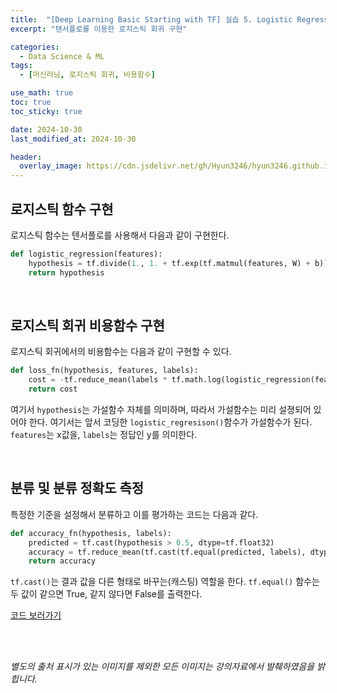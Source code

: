```yaml
---
title:  "[Deep Learning Basic Starting with TF] 실습 5. Logistic Regression/Classification를 TensorFlow로 구현하기"
excerpt: "텐서플로를 이용한 로지스틱 회귀 구현"

categories:
  - Data Science & ML
tags:
  - [머신러닝, 로지스틱 회귀, 비용함수]

use_math: true
toc: true
toc_sticky: true

date: 2024-10-30
last_modified_at: 2024-10-30

header:
  overlay_image: https://cdn.jsdelivr.net/gh/Hyun3246/hyun3246.github.io@master/image/overlay image/Deep Learning Basic Starting with TF.png
---
```

## 로지스틱 함수 구현
로지스틱 함수는 텐서플로를 사용해서 다음과 같이 구현한다.

```python
def logistic_regression(features):
    hypothesis = tf.divide(1., 1. + tf.exp(tf.matmul(features, W) + b))
    return hypothesis
```

<br/>

## 로지스틱 회귀 비용함수 구현
로지스틱 회귀에서의 비용함수는 다음과 같이 구현할 수 있다.

```python
def loss_fn(hypothesis, features, labels):
    cost = -tf.reduce_mean(labels * tf.math.log(logistic_regression(features)) + (1 - labels) * tf.math.log(1 - hypothesis))
    return cost

```

여기서 `hypothesis`는 가설함수 자체를 의미하며, 따라서 가설함수는 미리 설졍되어 있어야 한다. 여기서는 앞서 코딩한 `logistic_regresison()`함수가 가설함수가 된다. `features`는 x값을, `labels`는 정답인 y를 의미한다.

<br/>

## 분류 및 분류 정확도 측정
특정한 기준을 설정해서 분류하고 이를 평가하는 코드는 다음과 같다.

```python
def accuracy_fn(hypothesis, labels):
    predicted = tf.cast(hypothesis > 0.5, dtype=tf.float32)
    accuracy = tf.reduce_mean(tf.cast(tf.equal(predicted, labels), dtype=tf.int32))
    return accuracy
```

`tf.cast()`는 결과 값을 다른 형태로 바꾸는(캐스팅) 역할을 한다. `tf.equal()` 함수는 두 값이 같으면 True, 같지 않다면 False를 출력한다.

[코드 보러가기](https://github.com/Hyun3246/Code-Warehouse/blob/457b94e3fe8bfb3e0ffceffafed0ec0bb199febc/Deep%20Learning%20Basic%20Starting%20with%20TF/%EC%8B%A4%EC%8A%B5_5_Logistic_Regression_Classification%EB%A5%BC_TensorFlow%EB%A1%9C_%EA%B5%AC%ED%98%84%ED%95%98%EA%B8%B0.ipynb)

<br/>
<br/>

*별도의 출처 표시가 있는 이미지를 제외한 모든 이미지는 강의자료에서 발췌하였음을 밝힙니다.*